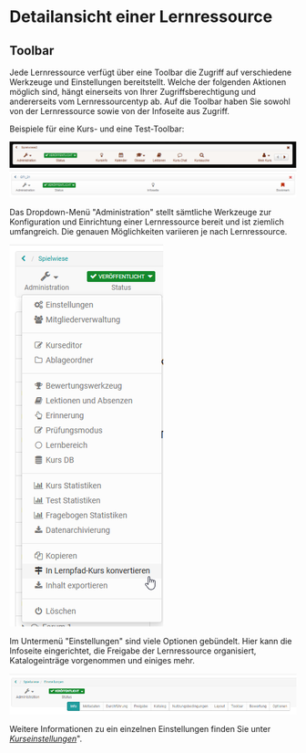 # Detailansicht einer Lernressource

## Toolbar

Jede Lernressource verfügt über eine Toolbar die Zugriff auf verschiedene
Werkzeuge und Einstellungen bereitstellt. Welche der folgenden Aktionen
möglich sind, hängt einerseits von Ihrer Zugriffsberechtigung und andererseits
vom Lernressourcentyp ab. Auf die Toolbar haben Sie sowohl von der
Lernressource sowie von der Infoseite aus Zugriff.

Beispiele für eine Kurs- und eine Test-Toolbar:

![](assets/toolbar_13.png)
![](assets/toolbar_13_test.png)

Das Dropdown-Menü "Administration" stellt sämtliche Werkzeuge zur
Konfiguration und Einrichtung einer Lernressource bereit und ist ziemlich
umfangreich. Die genauen Möglichkeiten variieren je nach Lernressource.

![](assets/Kurs_Administration_15.png)

Im Untermenü "Einstellungen" sind viele Optionen gebündelt. Hier kann die
Infoseite eingerichtet, die Freigabe der Lernressource organisiert,
Katalogeinträge vorgenommen und einiges mehr.

![](assets/Einstellungen161.png)

Weitere Informationen zu ein einzelnen Einstellungen finden Sie unter 
[_Kurseinstellungen_](../learningresources/Course_Settings.de.md)".

 